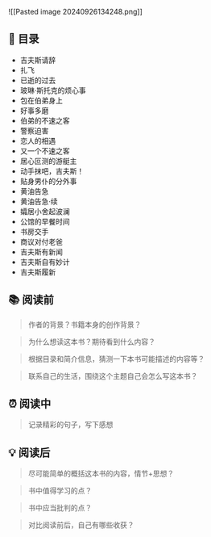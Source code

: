 ![[Pasted image 20240926134248.png]]

## 📑 目录
* 吉夫斯请辞  
* 扎飞  
* 已逝的过去  
* 玻琳·斯托克的烦心事  
* 包在伯弟身上  
* 好事多磨  
* 伯弟的不速之客  
* 警察迫害  
* 恋人的相遇  
* 又一个不速之客  
* 居心叵测的游艇主  
* 动手抹吧，吉夫斯！  
* 贴身男仆的分外事  
* 黄油告急  
* 黄油告急·续  
* 孀居小舍起波澜  
* 公馆的早餐时间  
* 书房交手  
* 商议对付老爸  
* 吉夫斯有新闻  
* 吉夫斯自有妙计  
* 吉夫斯履新
## 📚 阅读前
> 作者的背景？书籍本身的创作背景？

> 为什么想读这本书？期待看到什么内容？

> 根据目录和简介信息，猜测一下本书可能描述的内容等？

> 联系自己的生活，围绕这个主题自己会怎么写这本书？
## ⏰ 阅读中
> 记录精彩的句子，写下感想
##  💡 阅读后
> 尽可能简单的概括这本书的内容，情节+思想？

> 书中值得学习的点？

> 书中应当批判的点？

> 对比阅读前后，自己有哪些收获？ 
